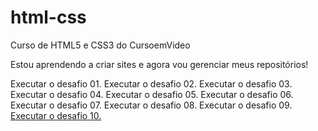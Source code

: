 # html-css
 Curso de HTML5 e CSS3 do CursoemVideo

Estou aprendendo a criar sites e agora vou gerenciar meus repositórios!

<a hred="https://joaomatheusm.github.io/html-css/desafios/d001/index.html">Executar o desafio 01.</a>
<a hred="https://joaomatheusm.github.io/html-css/desafios/d002/index.html">Executar o desafio 02.</a>
<a hred="https://joaomatheusm.github.io/html-css/desafios/d003/index.html">Executar o desafio 03.</a>
<a hred="https://joaomatheusm.github.io/html-css/desafios/d004/index.html">Executar o desafio 04.</a>
<a hred="https://joaomatheusm.github.io/html-css/desafios/d005/index.html">Executar o desafio 05.</a>
<a hred="https://joaomatheusm.github.io/html-css/desafios/d006/index.html">Executar o desafio 06.</a>
<a hred="https://joaomatheusm.github.io/html-css/desafios/d007/index.html">Executar o desafio 07.</a>
<a hred="https://joaomatheusm.github.io/html-css/desafios/d008/index.html">Executar o desafio 08.</a>
<a hred="https://joaomatheusm.github.io/html-css/desafios/d009/index.html">Executar o desafio 09.</a>
<a href="https://joaomatheusm.github.io/html-css/desafios/d010a/index.html">Executar o desafio 10.</a>
